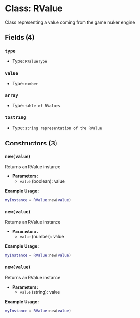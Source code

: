 # Class: RValue

Class representing a value coming from the game maker engine

## Fields (4)

### `type`

- Type: `RValueType`

### `value`

- Type: `number`

### `array`

- Type: `table of RValues`

### `tostring`

- Type: `string representation of the RValue`

## Constructors (3)

### `new(value)`

Returns an RValue instance

- **Parameters:**
  - `value` (boolean): value

**Example Usage:**
```lua
myInstance = RValue:new(value)
```

### `new(value)`

Returns an RValue instance

- **Parameters:**
  - `value` (number): value

**Example Usage:**
```lua
myInstance = RValue:new(value)
```

### `new(value)`

Returns an RValue instance

- **Parameters:**
  - `value` (string): value

**Example Usage:**
```lua
myInstance = RValue:new(value)
```

